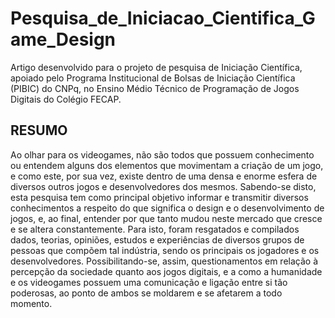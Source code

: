 # Pesquisa_de_Iniciacao_Cientifica_Game_Design
Artigo desenvolvido para o projeto de pesquisa de Iniciação Científica, apoiado pelo Programa Institucional de Bolsas de Iniciação Científica (PIBIC) do CNPq, no Ensino Médio Técnico de Programação de Jogos Digitais do Colégio FECAP.

## RESUMO

Ao olhar para os videogames, não são todos que possuem conhecimento ou entendem alguns dos elementos que movimentam a criação de um jogo, e como este, por sua vez, existe dentro de uma densa e enorme esfera de diversos outros jogos e desenvolvedores dos mesmos. Sabendo-se disto, esta pesquisa tem como principal objetivo informar e transmitir diversos conhecimentos a respeito do que significa o design e o desenvolvimento de jogos, e, ao final, entender por que tanto mudou neste mercado que cresce e se altera constantemente. Para isto, foram resgatados e compilados dados, teorias, opiniões, estudos e experiências de diversos grupos de pessoas que compõem tal indústria, sendo os principais os jogadores e os desenvolvedores. Possibilitando-se, assim, questionamentos em relação à percepção da sociedade quanto aos jogos digitais, e a como a humanidade e os videogames possuem uma comunicação e ligação entre si tão poderosas, ao ponto de ambos se moldarem e se afetarem a todo momento.
